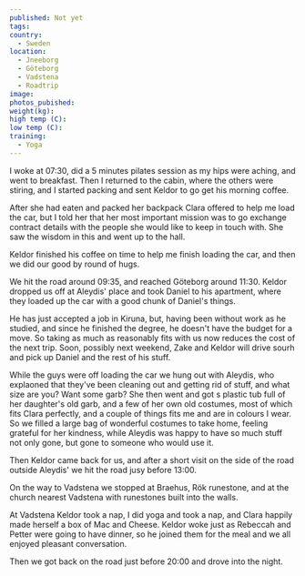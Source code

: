 ```yaml
---
published: Not yet
tags:
country:
  - Sweden
location:
  - Jneeborg
  - Göteborg
  - Vadstena
  - Roadtrip
image:
photos_pubished:
weight(kg):
high temp (C):
low temp (C):
training:
  - Yoga
---
```

I woke at 07:30, did a 5 minutes pilates session as my hips were aching, and went to breakfast. Then I returned to the cabin, where the others were stiring, and I started packing and sent Keldor to go get his morning coffee. 

After she had eaten and packed her backpack Clara offered to help me load the car, but I told her that her most important mission was to go exchange contract details with the people she would like to keep in touch with. She saw the wisdom in this and went up to the hall.

Keldor finished his coffee on time to help me finish loading the car, and then we did our good by round of hugs.

We hit the road around 09:35, and reached Göteborg around 11:30. Keldor dropped us off at Aleydis' place and took Daniel to his apartment, where they loaded up the car with a good chunk of Daniel's things.

He has just accepted a job in Kiruna, but, having been without work as he studied, and since he finished the degree,  he doesn't have the budget for a move. So taking as much as reasonably fits with us now reduces the cost of the next trip. Soon, possibly next weekend, Zake and Keldor will drive sourh and pick up Daniel and the rest of his stuff.

While the guys were off loading the car we hung out with Aleydis, who explaoned that they've been cleaning out and getting rid of stuff, and what size are you? Want some garb? She then went and got s plastic tub full of her daughter's old garb, and a few of her own old costumes, most of which fits Clara perfectly, and a couple of things fits me and are in colours I wear. So we filled a large bag of wonderful costumes to take home, feeling grateful for her kindness, while Aleydis was happy to have so much stuff not only gone, but gone to someone who would use it.

Then Keldor came back for us, and after a short visit on the side of the road outside Aleydis' we hit the road jusy before 13:00.

On the way to Vadstena we stopped at Braehus, Rök runestone, and at the church nearest Vadstena with runestones built into the walls.

At Vadstena Keldor took a nap, I did yoga and took a nap, and Clara happily made herself a box of Mac and Cheese. Keldor woke just as Rebeccah and Petter were going to have dinner, so he joined them for the meal and we all enjoyed pleasant conversation. 

Then we got back on the road just before 20:00 and drove into the night.


